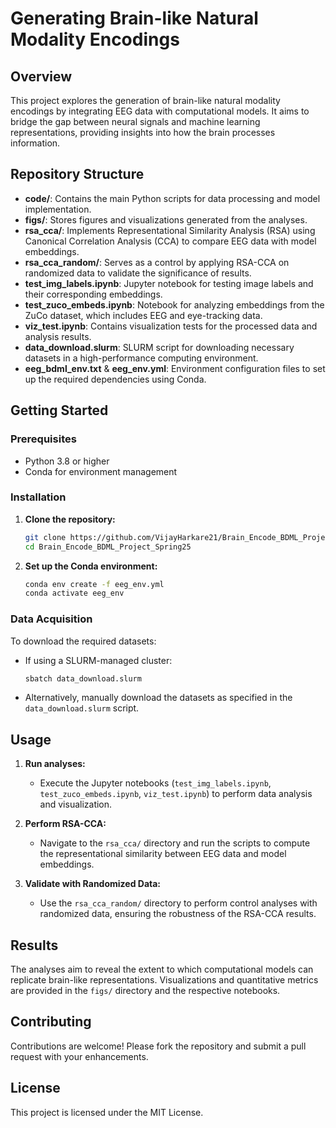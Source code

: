# Generating Brain-like Natural Modality Encodings

## Overview

This project explores the generation of brain-like natural modality encodings by integrating EEG data with computational models. It aims to bridge the gap between neural signals and machine learning representations, providing insights into how the brain processes information.

## Repository Structure

* **code/**: Contains the main Python scripts for data processing and model implementation.
* **figs/**: Stores figures and visualizations generated from the analyses.
* **rsa\_cca/**: Implements Representational Similarity Analysis (RSA) using Canonical Correlation Analysis (CCA) to compare EEG data with model embeddings.
* **rsa\_cca\_random/**: Serves as a control by applying RSA-CCA on randomized data to validate the significance of results.
* **test\_img\_labels.ipynb**: Jupyter notebook for testing image labels and their corresponding embeddings.
* **test\_zuco\_embeds.ipynb**: Notebook for analyzing embeddings from the ZuCo dataset, which includes EEG and eye-tracking data.
* **viz\_test.ipynb**: Contains visualization tests for the processed data and analysis results.
* **data\_download.slurm**: SLURM script for downloading necessary datasets in a high-performance computing environment.
* **eeg\_bdml\_env.txt** & **eeg\_env.yml**: Environment configuration files to set up the required dependencies using Conda.

## Getting Started

### Prerequisites

* Python 3.8 or higher
* Conda for environment management

### Installation

1. **Clone the repository:**

   ```bash
   git clone https://github.com/VijayHarkare21/Brain_Encode_BDML_Project_Spring25.git
   cd Brain_Encode_BDML_Project_Spring25
   ```

2. **Set up the Conda environment:**

   ```bash
   conda env create -f eeg_env.yml
   conda activate eeg_env
   ```

### Data Acquisition

To download the required datasets:

* If using a SLURM-managed cluster:

  ```bash
  sbatch data_download.slurm
  ```

* Alternatively, manually download the datasets as specified in the `data_download.slurm` script.

## Usage

1. **Run analyses:**

   * Execute the Jupyter notebooks (`test_img_labels.ipynb`, `test_zuco_embeds.ipynb`, `viz_test.ipynb`) to perform data analysis and visualization.

2. **Perform RSA-CCA:**

   * Navigate to the `rsa_cca/` directory and run the scripts to compute the representational similarity between EEG data and model embeddings.

3. **Validate with Randomized Data:**

   * Use the `rsa_cca_random/` directory to perform control analyses with randomized data, ensuring the robustness of the RSA-CCA results.

## Results

The analyses aim to reveal the extent to which computational models can replicate brain-like representations. Visualizations and quantitative metrics are provided in the `figs/` directory and the respective notebooks.

## Contributing

Contributions are welcome! Please fork the repository and submit a pull request with your enhancements.

## License

This project is licensed under the MIT License.

